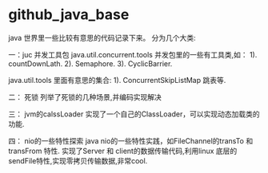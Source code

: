 # github_java_base
java 世界里一些比较有意思的代码记录下来。
分为几个大类:

一：juc 并发工具包
java.util.concurrent.tools 并发包里的一些有工具类,如：
1). countDownLath.
2). Semaphore.
3). CyclicBarrier.

java.util.tools 里面有意思的集合:
1). ConcurrentSkipListMap 跳表等.

二： 死锁
列举了死锁的几种场景,并编码实现解决

三： jvm的calssLoader
实现了一个自己的ClassLoader，可以实现动态加载类的功能.

四： nio的一些特性探索
java nio的一些特性实践，如FileChannel的transTo 和 transFrom 特性.
实现了Server 和 client的数据传输代码,利用linux 底层的sendFile特性,实现零拷贝传输数据,非常cool.
